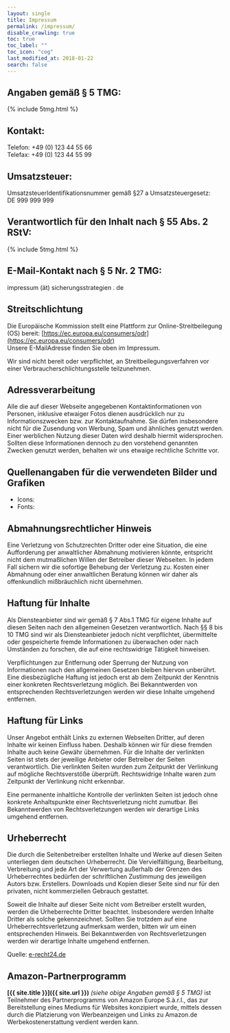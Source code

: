 ```yaml
---
layout: single
title: Impressum
permalink: /impressum/
disable_crawling: true
toc: true
toc_label: ""
toc_icon: "cog"
last_modified_at: 2018-01-22
search: false
---
```


## Angaben gemäß § 5 TMG:

{% include 5tmg.html %}

## Kontakt:

Telefon: +49 (0) 123 44 55 66  
Telefax: +49 (0) 123 44 55 99  

## Umsatzsteuer:

UmsatzsteuerIdentifikationsnummer gemäß §27 a Umsatzsteuergesetz:  
DE 999 999 999

## Verantwortlich für den Inhalt nach § 55 Abs. 2 RStV:

{% include 5tmg.html %}

## E-Mail-Kontakt nach § 5 Nr. 2 TMG:
impressum
<del style="display:none;">-Entfernen Sie diesen Text inklusive der Bindestriche am Anfang und Ende-</del>
&#32;(ät)&#32;
<span style="display:inline;">sicherungsstrategien&#32;.&#32;de</span>

## Streitschlichtung

Die Europäische Kommission stellt eine Plattform zur Online-Streitbeilegung (OS) bereit: [https://ec.europa.eu/consumers/odr](https://ec.europa.eu/consumers/odr)  
Unsere E-MailAdresse finden Sie oben im Impressum.

Wir sind nicht bereit oder verpflichtet, an Streitbeilegungsverfahren vor einer Verbraucherschlichtungsstelle teilzunehmen.

## Adressverarbeitung

Alle die auf dieser Webseite angegebenen Kontaktinformationen von Personen, inklusive etwaiger Fotos dienen ausdrücklich nur zu Informationszwecken bzw. zur Kontaktaufnahme. Sie dürfen insbesondere nicht für die Zusendung von Werbung, Spam und ähnliches genutzt werden. Einer werblichen Nutzung dieser Daten wird deshalb hiermit widersprochen. Sollten diese Informationen dennoch zu den vorstehend genannten Zwecken genutzt werden, behalten wir uns etwaige rechtliche Schritte vor.

## Quellenangaben für die verwendeten Bilder und Grafiken

* Icons:
* Fonts:

## Abmahnungsrechtlicher Hinweis

Eine Verletzung von Schutzrechten Dritter oder eine Situation, die eine Aufforderung per anwaltlicher Abmahnung motivieren könnte, entspricht nicht dem mutmaßlichen Willen der Betreiber dieser Webseiten. In jedem Fall sichern wir die sofortige Behebung der Verletzung zu. Kosten einer Abmahnung oder einer anwaltlichen Beratung können wir daher als offenkundlich mißbräuchlich nicht übernehmen.

## Haftung für Inhalte

Als Diensteanbieter sind wir gemäß § 7 Abs.1 TMG für eigene Inhalte auf diesen Seiten nach den allgemeinen Gesetzen verantwortlich. Nach §§ 8 bis 10 TMG sind wir als Diensteanbieter jedoch nicht verpflichtet, übermittelte oder gespeicherte fremde Informationen zu überwachen oder nach Umständen zu forschen, die auf eine rechtswidrige Tätigkeit hinweisen.

Verpflichtungen zur Entfernung oder Sperrung der Nutzung von Informationen nach den allgemeinen Gesetzen bleiben hiervon unberührt. Eine diesbezügliche Haftung ist jedoch erst ab dem Zeitpunkt der Kenntnis einer konkreten Rechtsverletzung möglich. Bei Bekanntwerden von entsprechenden Rechtsverletzungen werden wir diese Inhalte umgehend entfernen.

## Haftung für Links

Unser Angebot enthält Links zu externen Webseiten Dritter, auf deren Inhalte wir keinen Einfluss haben. Deshalb können wir für diese fremden Inhalte auch keine Gewähr übernehmen. Für die Inhalte der verlinkten Seiten ist stets der jeweilige Anbieter oder Betreiber der Seiten verantwortlich. Die verlinkten Seiten wurden zum Zeitpunkt der Verlinkung auf mögliche Rechtsverstöße überprüft. Rechtswidrige Inhalte waren zum Zeitpunkt der Verlinkung nicht erkennbar.

Eine permanente inhaltliche Kontrolle der verlinkten Seiten ist jedoch ohne konkrete Anhaltspunkte einer Rechtsverletzung nicht zumutbar. Bei Bekanntwerden von Rechtsverletzungen werden wir derartige Links umgehend entfernen.

## Urheberrecht

Die durch die Seitenbetreiber erstellten Inhalte und Werke auf diesen Seiten unterliegen dem deutschen Urheberrecht. Die Vervielfältigung, Bearbeitung, Verbreitung und jede Art der Verwertung außerhalb der Grenzen des Urheberrechtes bedürfen der schriftlichen Zustimmung des jeweiligen Autors bzw. Erstellers. Downloads und Kopien dieser Seite sind nur für den privaten, nicht kommerziellen Gebrauch gestattet.

Soweit die Inhalte auf dieser Seite nicht vom Betreiber erstellt wurden, werden die Urheberrechte Dritter beachtet. Insbesondere werden Inhalte Dritter als solche gekennzeichnet. Sollten Sie trotzdem auf eine Urheberrechtsverletzung aufmerksam werden, bitten wir um einen entsprechenden Hinweis. Bei Bekanntwerden von Rechtsverletzungen werden wir derartige Inhalte umgehend entfernen.

Quelle: [e-recht24.de](https://www.e-recht24.de)

## Amazon-Partnerprogramm

__[{{ site.title }}]({{ site.url }})__ _(siehe obige Angaben gemäß § 5 TMG)_ ist Teilnehmer des Partnerprogramms von Amazon Europe S.à.r.l., das zur Bereitstellung eines Mediums für Websites konzipiert wurde, mittels dessen durch die Platzierung von Werbeanzeigen und Links zu Amazon.de Werbekostenerstattung verdient werden kann.
